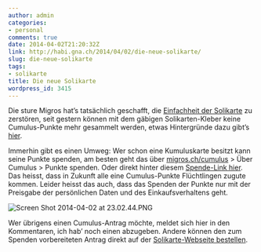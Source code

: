 ```yaml
---
author: admin
categories:
- personal
comments: true
date: 2014-04-02T21:20:32Z
link: http://habi.gna.ch/2014/04/02/die-neue-solikarte/
slug: die-neue-solikarte
tags:
- solikarte
title: Die neue Solikarte
wordpress_id: 3415
---
```


Die sture Migros hat’s tatsächlich geschafft, die [Einfachheit der Solikarte](http://habi.gna.ch/2013/07/01/einfach-fluchtlingen-helfen/) zu zerstören, seit gestern können mit dem gäbigen Solikarten-Kleber keine Cumulus-Punkte mehr gesammelt werden, etwas Hintergründe dazu gibt’s [hier](http://solicarte.ch/de/).

Immerhin gibt es einen Umweg: Wer schon eine Kumuluskarte besitzt kann seine Punkte spenden, am besten geht das über [migros.ch/cumulus](http://migros.ch/cumulus) > Über Cumulus > Punkte spenden. Oder direkt hinter diesem [Spende-Link hier](https://www.migros.ch/cumulus/de/secure/punkte-spenden.html). Das heisst, dass in Zukunft alle eine Cumulus-Punkte Flüchtlingen zugute kommen. Leider heisst das auch, dass das Spenden der Punkte nur mit der Preisgabe der persönlichen Daten und des Einkaufsverhaltens geht.

![Screen Shot 2014-04-02 at 23.02.44.PNG](http://habi.gna.ch/wp-content/uploads/2014/04/Screen-Shot-2014-04-02-at-23.02.44.png)

Wer übrigens einen Cumulus-Antrag möchte, meldet sich hier in den Kommentaren, ich hab’ noch einen abzugeben. Andere können den zum Spenden vorbereiteten Antrag direkt auf der [Solikarte-Webseite bestellen](http://solikarte.ch/de/bestellen/).
